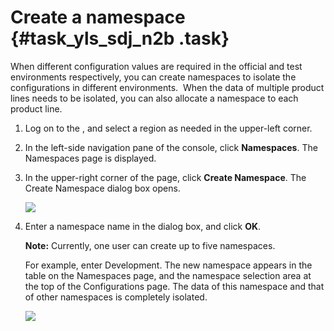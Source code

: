 # Create a namespace {#task_yls_sdj_n2b .task}

When different configuration values are required in the official and test environments respectively, you can create namespaces to isolate the configurations in different environments.  When the data of multiple product lines needs to be isolated, you can also allocate a namespace to each product line.

1.  Log on to the , and select a region as needed in the upper-left corner. 
2.  In the left-side navigation pane of the console, click **Namespaces**. The Namespaces page is displayed.
3.  In the upper-right corner of the page, click **Create Namespace**. The Create Namespace dialog box opens.

    ![](http://aliware-images.oss-cn-hangzhou.aliyuncs.com/acms/ex_db_create_namespace_en.png)

4.  Enter a namespace name in the dialog box, and click **OK**. 

    **Note:** Currently, one user can create up to five namespaces.

    For example, enter Development. The new namespace appears in the table on the Namespaces page, and the namespace selection area at the top of the Configurations page. The data of this namespace and that of other namespaces is completely isolated.

    ![](http://aliware-images.oss-cn-hangzhou.aliyuncs.com/acms/sc_namespaces_en.png)


